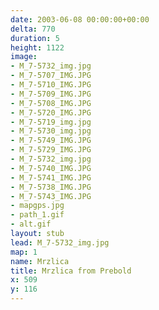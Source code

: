 ```yaml
---
date: 2003-06-08 00:00:00+00:00
delta: 770
duration: 5
height: 1122
image:
- M_7-5732_img.jpg
- M_7-5707_IMG.JPG
- M_7-5710_IMG.JPG
- M_7-5709_IMG.JPG
- M_7-5708_IMG.JPG
- M_7-5720_IMG.JPG
- M_7-5719_img.jpg
- M_7-5730_img.jpg
- M_7-5749_IMG.JPG
- M_7-5729_IMG.JPG
- M_7-5732_img.jpg
- M_7-5740_IMG.JPG
- M_7-5741_IMG.JPG
- M_7-5738_IMG.JPG
- M_7-5743_IMG.JPG
- mapgps.jpg
- path_1.gif
- alt.gif
layout: stub
lead: M_7-5732_img.jpg
map: 1
name: Mrzlica
title: Mrzlica from Prebold
x: 509
y: 116
---
```

